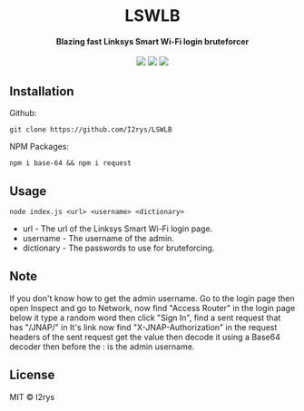 <h1 align="center">LSWLB</h1>
<h4 align="center">Blazing fast Linksys Smart Wi-Fi login bruteforcer</h4>
<p align="center">
	<a href="https://github.com/I2rys/LSWLB/blob/main/LICENSE"><img src="https://img.shields.io/github/license/I2rys/LSWLB?style=flat-square"></img></a>
	<a href="https://github.com/I2rys/LSWLB/issues"><img src="https://img.shields.io/github/issues/I2rys/LSWLB.svg"></img></a>
	<a href="https://nodejs.org/"><img src="https://img.shields.io/badge/-Nodejs-green?style=flat-square&logo=Node.js"></img></a>
</p>


## Installation
Github:

    git clone https://github.com/I2rys/LSWLB

NPM Packages:

    npm i base-64 && npm i request
    
## Usage

    node index.js <url> <username> <dictionary>

+ url - The url of the Linksys Smart Wi-Fi login page.
+ username - The username of the admin.
+ dictionary - The passwords to use for bruteforcing.

## Note
If you don't know how to get the admin username. Go to the login page then open Inspect and go to Network, now find "Access Router" in the login page below it type a random word then click "Sign In", find a sent request that has "/JNAP/" in It's link now find "X-JNAP-Authorization" in the request headers of the sent request get the value then decode it using a Base64 decoder then before the : is the admin username.

## License
MIT © I2rys

